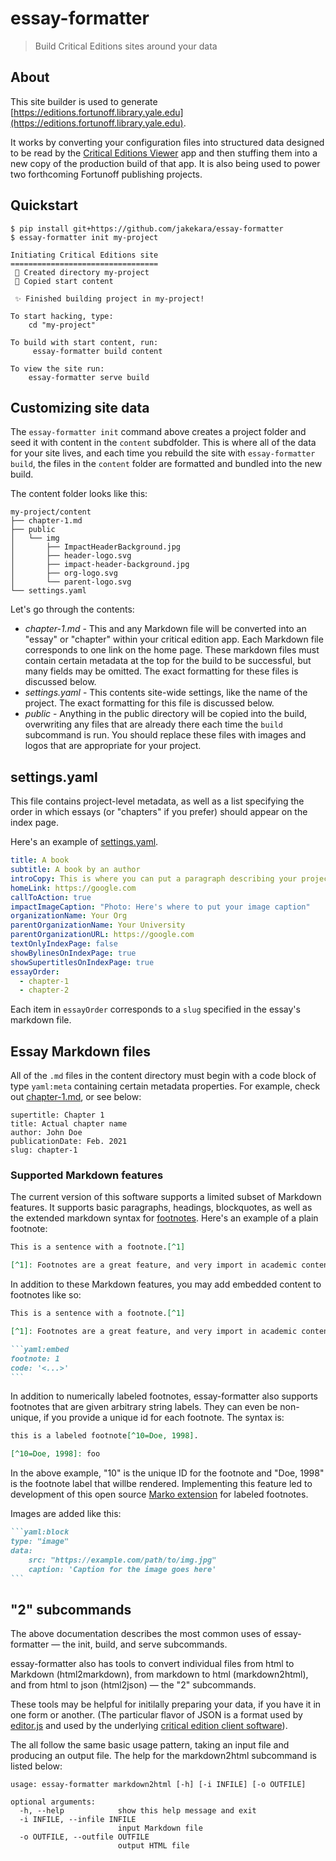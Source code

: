 # essay-formatter

> Build Critical Editions sites around your data

## About

This site builder is used to generate [https://editions.fortunoff.library.yale.edu](https://editions.fortunoff.library.yale.edu).

It works by converting your configuration files into structured data designed to be read by the [Critical Editions Viewer](https://github.com/jakekara/critical-edition-viewer) app and then stuffing them into a new copy of the production build of that app. It is also being used to power two forthcoming Fortunoff publishing projects.

## Quickstart

```text
$ pip install git+https://github.com/jakekara/essay-formatter
$ essay-formatter init my-project

Initiating Critical Editions site
=================================
 📂 Created directory my-project
 📄 Copied start content

 ✨ Finished building project in my-project!

To start hacking, type: 
	cd "my-project"

To build with start content, run:
	 essay-formatter build content

To view the site run:
	essay-formatter serve build

```

## Customizing site data

The `essay-formatter init` command above creates a project folder and seed it
with content in the `content` subdfolder. This is where all of the data for your
site lives, and each time you rebuild the site with `essay-formatter build`, the
files in the `content` folder are formatted and bundled into the new build.

The content folder looks like this:

```text
my-project/content
├── chapter-1.md
├── public
│   └── img
│       ├── ImpactHeaderBackground.jpg
│       ├── header-logo.svg
│       ├── impact-header-background.jpg
│       ├── org-logo.svg
│       └── parent-logo.svg
└── settings.yaml
```

Let's go through the contents:

* *chapter-1.md* - This and any Markdown file will be converted into an "essay"
  or "chapter" within your critical edition app. Each Markdown file corresponds
  to one link on the home page. These markdown files must contain certain
  metadata at the top for the build to be successful, but many fields may be omitted. The exact formatting for these files is discussed below.
* *settings.yaml* - This contents site-wide settings, like the name of the project. The exact formatting for this file is discussed below.
* *public* - Anything in the public directory will be copied into the build,
  overwriting any files that are already there each time the `build` subcommand
  is run. You should replace these files with images and logos that are
  appropriate for your project.

## settings.yaml

This file contains project-level metadata, as well as a list specifying the
order in which essays (or "chapters" if you prefer) should appear on the index page.

Here's an example of [settings.yaml](./essay_formatter/sample-data/settings.yaml).

```yaml
title: A book
subtitle: A book by an author
introCopy: This is where you can put a paragraph describing your project. Keep it short.
homeLink: https://google.com
callToAction: true
impactImageCaption: "Photo: Here's where to put your image caption"
organizationName: Your Org
parentOrganizationName: Your University
parentOrganizationURL: https://google.com
textOnlyIndexPage: false
showBylinesOnIndexPage: true
showSupertitlesOnIndexPage: true
essayOrder:
  - chapter-1
  - chapter-2
```

Each item in `essayOrder` corresponds to a `slug` specified in the essay's
markdown file.  

## Essay Markdown files

All of the `.md` files in the content directory must begin with a code block of type `yaml:meta` containing certain metadata properties. For example, check out [chapter-1.md](./essay_formatter/sample-data/chapter-1.md), or see below:

```yaml:meta
supertitle: Chapter 1
title: Actual chapter name
author: John Doe
publicationDate: Feb. 2021
slug: chapter-1
```  

### Supported Markdown features

The current version of this software supports a limited subset of Markdown features. It supports basic paragraphs, headings, blockquotes, as well as the extended markdown syntax for [footnotes](https://www.markdownguide.org/extended-syntax/#footnotes). Here's an example of a plain footnote:

```markdown
This is a sentence with a footnote.[^1]

[^1]: Footnotes are a great feature, and very import in academic content.
```

In addition to these Markdown features, you may add embedded content to footnotes like so:

~~~markdown
This is a sentence with a footnote.[^1]

[^1]: Footnotes are a great feature, and very import in academic content.

```yaml:embed
footnote: 1
code: '<...>'
```
~~~

In addition to numerically labeled footnotes, essay-formatter also supports
footnotes that are given arbitrary string labels. They can even be non-unique,
if you provide a unique id for each footnote. The syntax is:


~~~markdown
this is a labeled footnote[^10=Doe, 1998].

[^10=Doe, 1998]: foo
~~~~

In the above example, "10" is the unique ID for the footnote and "Doe, 1998" is
the footnote label that willbe rendered. Implementing this feature led to
development of this open source
[Marko extension](https://github.com/jakekara/marko-labeled-footnotes) for
labeled footnotes.

Images are added like this:

~~~markdown
```yaml:block
type: "image"
data:
    src: "https://example.com/path/to/img.jpg"
    caption: 'Caption for the image goes here'
```
~~~

## "2" subcommands

The above documentation describes the most common uses of essay-formatter — the init, build, and serve subcommands.  

essay-formatter also has tools to convert individual files from html to
Markdown (html2markdown), from markdown to html (markdown2html), and from html to json (html2json) — the "2" subcommands.  

These tools may be
helpful for initilally preparing your data, if you have it in one form or
another. (The particular flavor of JSON is a format used by
[editor.js](https://editorjs.io/) and used by the underlying [critical edition client software](https://github.com/jakekara/critical-edition-viewer)).

The all follow the same basic usage pattern, taking an input file and producing an output file. The help for the markdown2html subcommand is listed below:


```text
usage: essay-formatter markdown2html [-h] [-i INFILE] [-o OUTFILE]

optional arguments:
  -h, --help            show this help message and exit
  -i INFILE, --infile INFILE
                        input Markdown file
  -o OUTFILE, --outfile OUTFILE
                        output HTML file
```